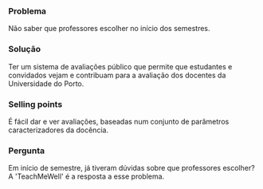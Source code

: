 ### Problema
Não saber que professores escolher no início dos semestres.

### Solução
Ter um sistema de avaliações público que permite que estudantes e convidados vejam e contribuam para a avaliação dos docentes da Universidade do Porto.

### Selling points
É fácil dar e ver avaliações, baseadas num conjunto de parâmetros caracterizadores da docência.

### Pergunta
Em início de semestre, já tiveram dúvidas sobre que professores escolher? A 'TeachMeWell' é a resposta a esse problema.
